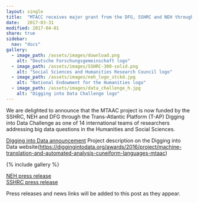 ```yaml
---
layout: single
title:  "MTACC receives major grant from the DFG, SSHRC and NEH through the Digging into Data Challenge"
date:   2017-03-31
modified: 2017-04-01 
share: true
sidebar:
  nav: "docs"
gallery:
  - image_path: /assets/images/download.png
    alt: "Deutsche Forschungsgemeinschaft logo"
  - image_path: /assets/images/SSHRC-300-solid.png
    alt: "Social Sciences and Humanities Research Council logo"
  - image_path: /assets/images/neh_logo_stckd.jpg
    alt: "National Endowment for the Humanities logo"
  - image_path: /assets/images/data_challenge_h.jpg
    alt: "Digging into Data Challenge logo"
---
```


We are delighted to announce that the MTAAC project is now funded by the SSHRC, NEH and DFG through the Trans-Atlantic Platform (T-AP)  Digging into Data Challenge as one of 14 international teams of researchers addressing big data questions in the Humanities and Social Sciences. 

[Digging into Data announcement](https://diggingintodata.org/awards/2016/news/winners-round-four-t-ap-digging-data-challenge) 
Project description on the Digging into Data website(https://diggingintodata.org/awards/2016/project/machine-translation-and-automated-analysis-cuneiform-languages-mtaac)


{% include gallery %}


[NEH press release](https://www.neh.gov/news/press-release/diggingintodata)  
[SSHRC press release](http://www.sshrc-crsh.gc.ca/news_room-salle_de_presse/press_releases-communiques/2017/digging_into_data-au_coeur_des_donnees_numeriques-eng.aspx)  

Press releases and news links will be added to this post as they appear.  


